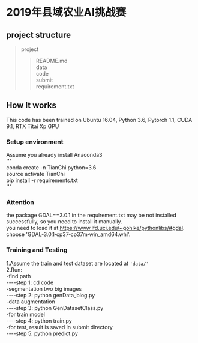 2019年县域农业AI挑战赛
===================
project structure
-------------------
>project <br>
>> README.md <br>
>> data <br>
>> code <br>
>> submit <br>
>> requirement.txt <br>

How It works
------------------
This code has been trained on Ubuntu 16.04, Python 3.6, Pytorch 1.1, CUDA 9.1, RTX Titai Xp GPU <br>
### Setup environment <br>
Assume you already install Anaconda3 <br>
''' <br>
conda create -n TianChi python=3.6 <br>
source activate TianChi <br>
pip install -r requirements.txt <br>
''' <br>
### Attention
the package GDAL==3.0.1 in the requirement.txt may be not installed successfully, so you need to install it manually. <br>
you need to load it at https://www.lfd.uci.edu/~gohlke/pythonlibs/#gdal. choose 'GDAL‑3.0.1‑cp37‑cp37m‑win_amd64.whl'.

### Training and Testing <br>
1.Assume the train and test dataset are located at `'data/'` <br>
2.Run: <br>
-find path <br>
----step 1: cd code <br>
-segmentation two big images <br>
----step 2: python genData_blog.py <br>
-data augmentation <br>
----step 3: python GenDatasetClass.py <br>
-for train model <br>
----step 4: python train.py <br>
-for test, result is saved in submit directory <br>
----step 5: python predict.py


